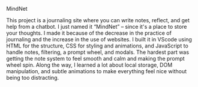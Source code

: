 MindNet

This project is a journaling site where you can write notes, reflect, and get help from a chatbot. I just named it “MindNet” – since it's a place to store your thoughts.
I made it because of the decrease in the practice of journaling and the increase in the use of websites.
I built it in VScode using HTML for the structure, CSS for styling and animations, and JavaScript to handle notes, filtering, a prompt wheel, and modals.
The hardest part was getting the note system to feel smooth and calm and making the prompt wheel spin. 
Along the way, I learned a lot about local storage, DOM manipulation, and subtle animations to make everything feel nice without being too distracting.
